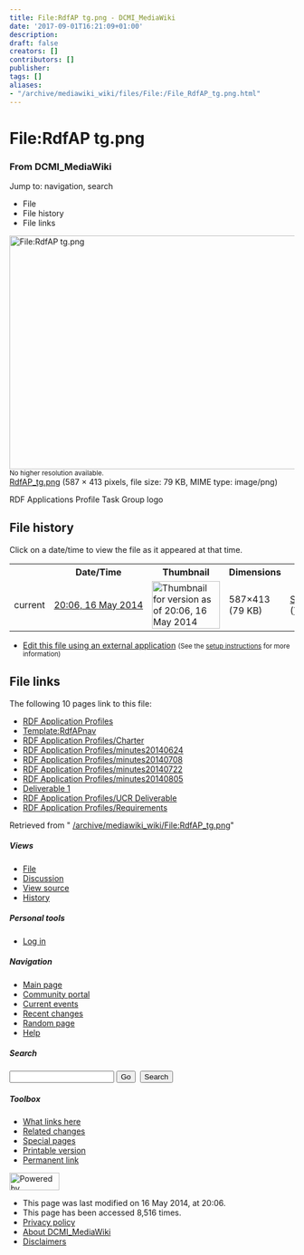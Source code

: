 ```yaml
---
title: File:RdfAP tg.png - DCMI_MediaWiki
date: '2017-09-01T16:21:09+01:00'
description: 
draft: false
creators: []
contributors: []
publisher: 
tags: []
aliases:
- "/archive/mediawiki_wiki/files/File:/File_RdfAP_tg.png.html"
---
```


<a id="top"></a>
# File:RdfAP tg.png

### From DCMI\_MediaWiki

Jump to: navigation, search
<!-- start content -->
- File
- File history
- File links

 [<img alt="File:RdfAP tg.png" src="/images/e/e6/RdfAP_tg.png" width="587" height="413">](/archive/mediawiki_wiki/files/RdfAP_tg.png)  
<small>No higher resolution available.</small>  
 [RdfAP\_tg.png](/images/e/e6/RdfAP_tg.png)‎ (587 × 413 pixels, file size: 79 KB, MIME type: image/png)

RDF Applications Profile Task Group logo

<!-- 
NewPP limit report
Preprocessor node count: 1/1000000
Post-expand include size: 0/2097152 bytes
Template argument size: 0/2097152 bytes
Expensive parser function count: 0/100
-->
## File history

Click on a date/time to view the file as it appeared at that time.

<table class="wikitable filehistory">
  <tr>
    <td></td>
    <th>Date/Time</th>
    <th>Thumbnail</th>
    <th>Dimensions</th>
    <th>User</th>
    <th>Comment</th>
  </tr>
  <tr>
    <td>current</td>
    <td class="filehistory-selected" style="white-space: nowrap;"><a href="/archive/mediawiki_wiki/files/RdfAP_tg.png">20:06, 16 May 2014</a></td>
    <td><a href="/images/e/e6/RdfAP_tg.png"><img alt="Thumbnail for version as of 20:06, 16 May 2014" src="/images/e/e6/RdfAP_tg.png" width="120" height="84"></a></td>
    <td>587×413 <span style="white-space: nowrap;">(79 KB)</span>
    </td>
    <td>
      <a href="/index.php?title=User:StuartSutton&amp;action=edit&amp;redlink=1" class="new mw-userlink" title="User:StuartSutton (page does not exist)">StuartSutton</a> <span style="white-space: nowrap;"> <span class="mw-usertoollinks">(<a href="/index.php?title=User_talk:StuartSutton&amp;action=edit&amp;redlink=1" class="new" title="User talk:StuartSutton (page does not exist)">Talk</a> | <a href="/index.php/Special:Contributions/StuartSutton" title="Special:Contributions/StuartSutton">contribs</a>)</span></span>
    </td>
    <td> <span class="comment">(RDF Applications Profile Task Group logo)</span>
    </td>
  </tr>
</table>

  

- [Edit this file using an external application](/index.php?title=File:RdfAP_tg.png&action=edit&externaledit=true&mode=file "File:RdfAP tg.png") <small>(See the <a href="http://www.mediawiki.org/wiki/Manual:External_editors" class="external text" rel="nofollow">setup instructions</a> for more information)</small>

## File links

The following 10 pages link to this file:

- [RDF Application Profiles](/index.php/RDF_Application_Profiles "RDF Application Profiles")
- [Template:RdfAPnav](/index.php/Template:RdfAPnav "Template:RdfAPnav")
- [RDF Application Profiles/Charter](/index.php/RDF_Application_Profiles/Charter "RDF Application Profiles/Charter")
- [RDF Application Profiles/minutes20140624](/index.php/RDF_Application_Profiles/minutes20140624 "RDF Application Profiles/minutes20140624")
- [RDF Application Profiles/minutes20140708](/index.php/RDF_Application_Profiles/minutes20140708 "RDF Application Profiles/minutes20140708")
- [RDF Application Profiles/minutes20140722](/index.php/RDF_Application_Profiles/minutes20140722 "RDF Application Profiles/minutes20140722")
- [RDF Application Profiles/minutes20140805](/index.php/RDF_Application_Profiles/minutes20140805 "RDF Application Profiles/minutes20140805")
- [Deliverable 1](/index.php/Deliverable_1 "Deliverable 1")
- [RDF Application Profiles/UCR Deliverable](/index.php/RDF_Application_Profiles/UCR_Deliverable "RDF Application Profiles/UCR Deliverable")
- [RDF Application Profiles/Requirements](/index.php/RDF_Application_Profiles/Requirements "RDF Application Profiles/Requirements")

Retrieved from " [/archive/mediawiki_wiki/File:RdfAP\_tg.png](/archive/mediawiki_wiki/files/File:/File:RdfAP_tg.png.html)"

<!-- end content -->

##### Views

- [File](/archive/mediawiki_wiki/files/File:/File:RdfAP_tg.png.html "View the file page [c]")
- [Discussion](/index.php?title=File_talk:RdfAP_tg.png&action=edit&redlink=1 "Discussion about the content page [t]")
- [View source](/index.php?title=File:RdfAP_tg.png&action=edit "This page is protected.
You can view its source [e]")
- [History](/index.php?title=File:RdfAP_tg.png&action=history "Past revisions of this page [h]")

##### Personal tools

- [Log in](/index.php?title=Special:UserLogin&returnto=File:RdfAP_tg.png "You are encouraged to log in; however, it is not mandatory [o]")

<script type="text/javascript"> if (window.isMSIE55) fixalpha(); </script>

##### Navigation

- [Main page](/index.php/Main_Page "Visit the main page [z]")
- [Community portal](/index.php/DCMI_MediaWiki:Community_portal "About the project, what you can do, where to find things")
- [Current events](/index.php/DCMI_MediaWiki:Current_events "Find background information on current events")
- [Recent changes](/index.php/Special:RecentChanges "The list of recent changes in the wiki [r]")
- [Random page](/index.php/Special:Random "Load a random page [x]")
- [Help](/index.php/Help:Contents "The place to find out")

##### <label for="searchInput">Search</label>

<form action="/index.php" id="searchform">
				<input type="hidden" name="title" value="Special:Search">
				<input id="searchInput" title="Search DCMI_MediaWiki" accesskey="f" type="search" name="search">
				<input type="submit" name="go" class="searchButton" id="searchGoButton" value="Go" title="Go to a page with this exact name if exists"> 
				<input type="submit" name="fulltext" class="searchButton" id="mw-searchButton" value="Search" title="Search the pages for this text">
			</form>

##### Toolbox

- [What links here](/index.php/Special:WhatLinksHere/File:RdfAP_tg.png "List of all wiki pages that link here [j]")
- [Related changes](/index.php/Special:RecentChangesLinked/File:RdfAP_tg.png "Recent changes in pages linked from this page [k]")
- [Special pages](/index.php/Special:SpecialPages "List of all special pages [q]")
- [Printable version](/index.php?title=File:RdfAP_tg.png&printable=yes "Printable version of this page [p]")
- [Permanent link](/index.php?title=File:RdfAP_tg.png&oldid=7658 "Permanent link to this revision of the page")

<!-- end of the left (by default at least) column -->

 [<img src="/skins/common/images/poweredby_mediawiki_88x31.png" height="31" width="88" alt="Powered by MediaWiki">](http://www.mediawiki.org/)

- This page was last modified on 16 May 2014, at 20:06.
- This page has been accessed 8,516 times.
- [Privacy policy](/index.php/DCMI_MediaWiki:Privacy_policy "DCMI MediaWiki:Privacy policy")
- [About DCMI\_MediaWiki](/index.php/DCMI_MediaWiki:About "DCMI MediaWiki:About")
- [Disclaimers](/index.php/DCMI_MediaWiki:General_disclaimer "DCMI MediaWiki:General disclaimer")

<script>if (window.runOnloadHook) runOnloadHook();</script><!-- Served in 0.459 secs. -->
